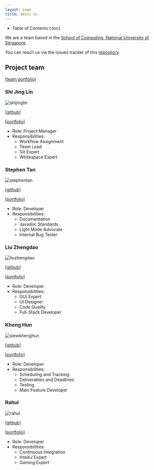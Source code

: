 ```yaml
---
layout: page
title: About Us
---
```

* Table of Contents
{:toc}

We are a team based in the [School of Computing, National University of Singapore](http://www.comp.nus.edu.sg).

You can reach us via the issues tracker of this [repository](https://github.com/AY2021S1-CS2103T-F13-1/tp/issues).

## Project team

[[team portfolio](https://github.com/AY2021S1-CS2103T-F13-1)]

### Shi Jing Lin

![shijinglin](images/aqcd.png)

[[github](https://github.com/aqcd)]

[[portfolio](team/aqcd.md)]

* Role: Project Manager
* Responsibilities:
    * Workflow Assignment
    * Team Lead
    * Git Expert
    * Whitespace Expert
    
### Stephen Tan

![stephentan](images/blackonyyx.png)

[[github](http://github.com/blackonyyx)]

[[portfolio](team/stephentan.md)]

* Role: Developer
* Responsibilities:
    * Documentation
    * Javadoc Standards
    * Light Mode Advocate
    * Internal Bug Tester

### Liu Zhengdao

![liuzhengdao](images/justacasul.png)

[[github](https://github.com/justacasul)] 

[[portfolio](team/justacasul.md)]

* Role: Developer
* Responsibilities:
    * GUI Expert
    * UI Designer
    * Code Quality
    * Full-Stack Developer

### Kheng Hun

![siewkhenghun](images/khenghun.png)

[[github](https://github.com/khenghun)]

[[portfolio](team/khenghun.md)]

* Role: Developer
* Responsibilities:
    * Scheduling and Tracking
    * Deliverables and Deadlines
    * Testing
    * Main Feature Developer
    
### Rahul

![rahul](images/rahul0506.png)

[[github](https://github.com/Rahul0506)]

[[portfolio](team/rahul.md)]

* Role: Developer
* Responsibilities:
    * Continuous Integration
    * IntelliJ Expert
    * Gaming Expert

